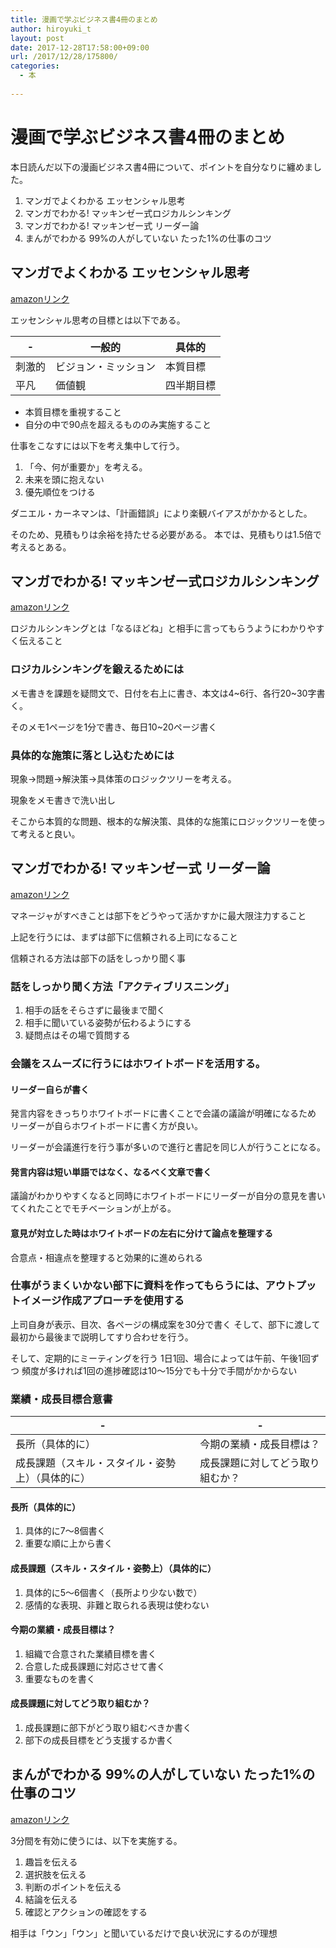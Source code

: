 ```yaml
---
title: 漫画で学ぶビジネス書4冊のまとめ
author: hiroyuki_t
layout: post
date: 2017-12-28T17:58:00+09:00
url: /2017/12/28/175800/
categories:
  - 本
  
---
```


# 漫画で学ぶビジネス書4冊のまとめ
本日読んだ以下の漫画ビジネス書4冊について、ポイントを自分なりに纏めました。

1. マンガでよくわかる エッセンシャル思考
2. マンガでわかる! マッキンゼー式ロジカルシンキング
3. マンガでわかる! マッキンゼー式 リーダー論
4. まんがでわかる 99%の人がしていない たった1%の仕事のコツ

## マンガでよくわかる エッセンシャル思考
[amazonリンク](https://www.amazon.co.jp/dp/4761272465/)
    
エッセンシャル思考の目標とは以下である。

|  -  |  一般的  |  具体的  |
| ---- | ---- | ---- |
|  刺激的  |  ビジョン・ミッション  |  本質目標  |
|  平凡  |  価値観  |  四半期目標  |


- 本質目標を重視すること
- 自分の中で90点を超えるもののみ実施すること

仕事をこなすには以下を考え集中して行う。

1. 「今、何が重要か」を考える。
2. 未来を頭に抱えない
3. 優先順位をつける


ダニエル・カーネマンは、「計画錯誤」により楽観バイアスがかかるとした。


そのため、見積もりは余裕を持たせる必要がある。
本では、見積もりは1.5倍で考えるとある。

## マンガでわかる! マッキンゼー式ロジカルシンキング
[amazonリンク](https://www.amazon.co.jp/dp/4800241243/)

ロジカルシンキングとは「なるほどね」と相手に言ってもらうようにわかりやすく伝えること

### ロジカルシンキングを鍛えるためには
メモ書きを課題を疑問文で、日付を右上に書き、本文は4~6行、各行20~30字書く。

そのメモ1ページを1分で書き、毎日10~20ページ書く

### 具体的な施策に落とし込むためには
現象→問題→解決策→具体策のロジックツリーを考える。

現象をメモ書きで洗い出し

そこから本質的な問題、根本的な解決策、具体的な施策にロジックツリーを使って考えると良い。

## マンガでわかる! マッキンゼー式 リーダー論
[amazonリンク](https://www.amazon.co.jp/dp/480024823X/)

マネージャがすべきことは部下をどうやって活かすかに最大限注力すること

上記を行うには、まずは部下に信頼される上司になること

信頼される方法は部下の話をしっかり聞く事

### 話をしっかり聞く方法「アクティブリスニング」
1. 相手の話をそらさずに最後まで聞く
2. 相手に聞いている姿勢が伝わるようにする
3. 疑問点はその場で質問する

### 会議をスムーズに行うにはホワイトボードを活用する。

#### リーダー自らが書く

発言内容をきっちりホワイトボードに書くことで会議の議論が明確になるため
リーダーが自らホワイトボードに書く方が良い。

リーダーが会議進行を行う事が多いので進行と書記を同じ人が行うことになる。

#### 発言内容は短い単語ではなく、なるべく文章で書く
議論がわかりやすくなると同時にホワイトボードにリーダーが自分の意見を書いてくれたことでモチベーションが上がる。

#### 意見が対立した時はホワイトボードの左右に分けて論点を整理する
合意点・相違点を整理すると効果的に進められる

### 仕事がうまくいかない部下に資料を作ってもらうには、アウトプットイメージ作成アプローチを使用する
上司自身が表示、目次、各ページの構成案を30分で書く
そして、部下に渡して最初から最後まで説明してすり合わせを行う。


そして、定期的にミーティングを行う
1日1回、場合によっては午前、午後1回ずつ
頻度が多ければ1回の進捗確認は10〜15分でも十分で手間がかからない

### 業績・成長目標合意書


|  -  |  -  |
| ---- | ---- |
|  長所（具体的に）  |  今期の業績・成長目標は？   |
|  成長課題（スキル・スタイル・姿勢上）（具体的に）  |  成長課題に対してどう取り組むか？  |

#### 長所（具体的に）
1. 具体的に7〜8個書く
2.  重要な順に上から書く

#### 成長課題（スキル・スタイル・姿勢上）（具体的に）
1. 具体的に5〜6個書く（長所より少ない数で）
2. 感情的な表現、非難と取られる表現は使わない

#### 今期の業績・成長目標は？
1. 組織で合意された業績目標を書く
2. 合意した成長課題に対応させて書く
3. 重要なものを書く

#### 成長課題に対してどう取り組むか？
1. 成長課題に部下がどう取り組むべきか書く
2. 部下の成長目標をどう支援するか書く

## まんがでわかる 99%の人がしていない たった1%の仕事のコツ
[amazonリンク](https://www.amazon.co.jp/dp/4799321587/)

3分間を有効に使うには、以下を実施する。
1. 趣旨を伝える
2. 選択肢を伝える
3. 判断のポイントを伝える
4. 結論を伝える
5. 確認とアクションの確認をする

相手は「ウン」「ウン」と聞いているだけで良い状況にするのが理想


